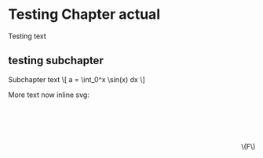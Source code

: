 
# Testing Chapter actual

Testing text


## testing subchapter

Subchapter text
\\\[
a = \int_0^x \sin(x) dx
\\]

More text now inline svg:

<svg height="200" width = "1000">
   <defs>
   <!&#x2013; arrowhead marker definition &#x2013;>
   <marker id="arrow" viewBox="0 0 10 10" refX="5" refY="5"
       markerWidth="6" markerHeight="6"
       orient="auto-start-reverse">
      <path d="M 0 0 L 10 5 L 0 10 Z"/>
   </marker>
   </defs>
   <path d `"M150 200 L600 200 M300 198 L300 150 L400 150 L400 198 L300 198 Z"
   fill`"none" stroke="black" stroke-width="3"/>
   <!&#x2013; Force link with arrowhead and label&#x2013;>
   <polyline points `"400,150 500,100"
   fill`"none" stroke="black" stroke-width="2" marker-end="url(#arrow)"/>
   <foreignObject x="475" y="75" width="30" height="35">
    <div xmlns="<http://www.w3.org/1999/xhtml>">
     \(F\)
    </div>
   </foreignObject>
   <!&#x2013; dashed horizontal line&#x2013;>
   <polyline points `"400,150 550,150"
   fill`"none" stroke="black" stroke-width="2" stroke-dasharray="10,10"/>
   <!&#x2013; angle arc with label &#x2013;>
   <path d= "M425 136 A5 5 0 1 1 430,150"
   fill="none" stroke="black" stroke-width="2"/>
   <foreignObject x="440" y="125" width="30" height="35">
    <div xmlns="<http://www.w3.org/1999/xhtml>">
     \(\theta\)
    </div>
   </foreignObject>
</svg>

